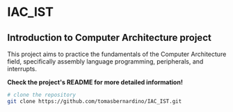# IAC_IST
## Introduction to Computer Architecture project
This project aims to practice the fundamentals of the Computer Architecture field, specifically assembly language programming, peripherals, and interrupts.

**Check the project's README for more detailed information!**
```bash
# clone the repository
git clone https://github.com/tomasbernardino/IAC_IST.git
```

